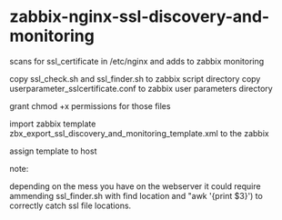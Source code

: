 # zabbix-nginx-ssl-discovery-and-monitoring
scans for ssl_certificate in /etc/nginx and adds to zabbix monitoring

copy ssl_check.sh and ssl_finder.sh to zabbix script directory
copy userparameter_sslcertificate.conf to zabbix user parameters directory

grant chmod +x permissions for those files

import zabbix template zbx_export_ssl_discovery_and_monitoring_template.xml to the zabbix

assign template to host

note:

depending on the mess you have on the webserver it could require ammending ssl_finder.sh with find location and "awk '{print $3}') to correctly catch ssl file locations.
